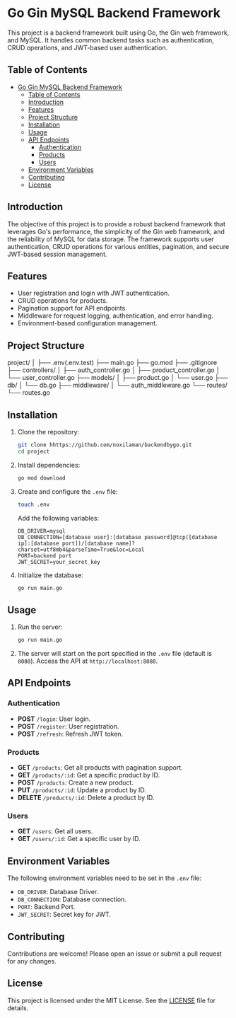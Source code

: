 # Go Gin MySQL Backend Framework

This project is a backend framework built using Go, the Gin web framework, and MySQL. It handles common backend tasks such as authentication, CRUD operations, and JWT-based user authentication.

## Table of Contents

- [Go Gin MySQL Backend Framework](#go-gin-mysql-backend-framework)
  - [Table of Contents](#table-of-contents)
  - [Introduction](#introduction)
  - [Features](#features)
  - [Project Structure](#project-structure)
  - [Installation](#installation)
  - [Usage](#usage)
  - [API Endpoints](#api-endpoints)
    - [Authentication](#authentication)
    - [Products](#products)
    - [Users](#users)
  - [Environment Variables](#environment-variables)
  - [Contributing](#contributing)
  - [License](#license)

## Introduction

The objective of this project is to provide a robust backend framework that leverages Go's performance, the simplicity of the Gin web framework, and the reliability of MySQL for data storage. The framework supports user authentication, CRUD operations for various entities, pagination, and secure JWT-based session management.

## Features

- User registration and login with JWT authentication.
- CRUD operations for products.
- Pagination support for API endpoints.
- Middleware for request logging, authentication, and error handling.
- Environment-based configuration management.

## Project Structure

project/
│
├── .env(.env.test)
├── main.go
├── go.mod
├── .gitignore
├── controllers/
│ ├── auth_controller.go
│ ├── product_controller.go
│ └── user_controller.go
├── models/
│ ├── product.go
│ └── user.go
├── db/
│ └── db.go
├── middleware/
│ └── auth_middleware.go
└── routes/
└── routes.go


## Installation

1. Clone the repository:

    ```sh
    git clone hhttps://github.com/noxilaman/backendbygo.git
    cd project
    ```

2. Install dependencies:

    ```sh
    go mod download
    ```

3. Create and configure the `.env` file:

    ```sh
    touch .env
    ```

    Add the following variables:

    ```
    DB_DRIVER=mysql
    DB_CONNECTION=[database user]:[database password]@tcp([database ip]:[database port])/[database name]?charset=utf8mb4&parseTime=True&loc=Local
    PORT=backend port
    JWT_SECRET=your_secret_key
    ```

4. Initialize the database:

    ```sh
    go run main.go
    ```

## Usage

1. Run the server:

    ```sh
    go run main.go
    ```

2. The server will start on the port specified in the `.env` file (default is `8080`). Access the API at `http://localhost:8080`.

## API Endpoints

### Authentication

- **POST** `/login`: User login.
- **POST** `/register`: User registration.
- **POST** `/refresh`: Refresh JWT token.

### Products

- **GET** `/products`: Get all products with pagination support.
- **GET** `/products/:id`: Get a specific product by ID.
- **POST** `/products`: Create a new product.
- **PUT** `/products/:id`: Update a product by ID.
- **DELETE** `/products/:id`: Delete a product by ID.

### Users

- **GET** `/users`: Get all users.
- **GET** `/users/:id`: Get a specific user by ID.

## Environment Variables

The following environment variables need to be set in the `.env` file:

- `DB_DRIVER`: Database Driver.
- `DB_CONNECTION`: Database connection.
- `PORT`: Backend Port.
- `JWT_SECRET`: Secret key for JWT.

## Contributing

Contributions are welcome! Please open an issue or submit a pull request for any changes.

## License

This project is licensed under the MIT License. See the [LICENSE](LICENSE) file for details.
